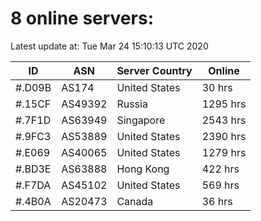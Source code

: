 # 8 online servers:

Latest update at: Tue Mar 24 15:10:13 UTC 2020

| ID | ASN | Server Country | Online |
| -- | --- | -------------- | ------ |
| #.D09B | AS174 | United States | 30 hrs |
| #.15CF | AS49392 | Russia | 1295 hrs |
| #.7F1D | AS63949 | Singapore | 2543 hrs |
| #.9FC3 | AS53889 | United States | 2390 hrs |
| #.E069 | AS40065 | United States | 1279 hrs |
| #.BD3E | AS63888 | Hong Kong | 422 hrs |
| #.F7DA | AS45102 | United States | 569 hrs |
| #.4B0A | AS20473 | Canada | 36 hrs |

